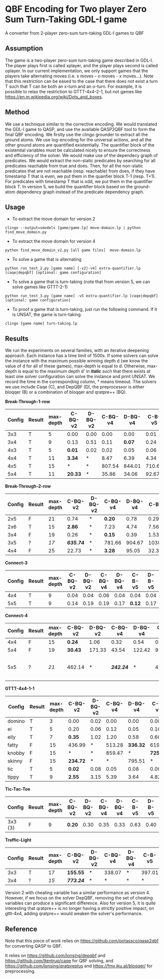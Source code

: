 # QBF Encoding for Two player Zero Sum Turn-Taking GDL-I game
A converter from 2-player zero-sum turn-taking GDL-I games to QBF

## Assumption

The game is a two-player zero-sum turn-taking game described in GDL-I. The player plays first is called xplayer, and
the player plays second is called oplayer. In our current implementation, we only support games that the players take
alternating moves (i.e. x moves - o moves - x moves...). Note that this restriction can be eased to the case that there does
not exist a turn T such that T can be both an x-turn and an o-turn. For example, it is possible to relax the restriction 
to GTTT-4x4-2-1, but not games like https://en.m.wikipedia.org/wiki/Dots_and_boxes.

## Method

We use a technique similar to the corrective encoding. We would translated the GDL-I game to QASP, and use the available QASP2QBF tool to form the final QBF encoding. We firstly use the clingo grounder to extract all the ground atoms. We use log-encoding for the universal actions, and all the other ground atoms are quantified existentially. The quantifier block of the existential variables must be calculated nicely to ensure the correctness and efficiency of the solver. We would make use of the dependecy graph of predicates. We would extract
the non-static predicates by searching for all predicates reachable from true and does. Then, for all the non-static predicates that are not reachable (resp. reachable) from does, if they have timestamp T that is even, we put them in the quanfier block T-1 (resp. T+1). For predicates with timestamp T that is odd, we put them in the quantifier block T. In version 5, we build the quantifier block based on the ground-atom dependency graph instead of the predicate dependency graph.

## Usage

* To extract the move domain for version 2

```
clingo --output=smodels [game/game.lp] move-domain.lp | python find_move_domain.py

```

* To extract the move domain for version 4

```
python find_move_domain_v2.py [all game files]  move-domain.lp 

```


* To solve a game that is alternating

```
python run_test_2.py [game name] [-v2|-v4] extra-quantifier.lp [caqe|depqbf] [optional: game configuration]

```

* To solve a game that is turn-taking (note that from version 5, we can solve games like GTTT-2-1)

```
python run_test_3.py [game name] -v5 extra-quantifier.lp [caqe|depqbf] [optional: game configuration]

```

* To proof a game that is turn-taking, just run the following command. If it is UNSAT, the game is turn-taking.

```
clingo [game name] turn-taking.lp

```

## Results

We run the experiments on several families, with an iterative deepening approach. Each instance has a time limit of 1500s. If some solvers can solve the instance with the maximum possible winning depth d (we know the value of d for all of these games), max-depth is equal to d. Otherwise, max-depth is equal to the maximum depth d' in ***italic*** such that there exists at least one solver configuration can solve the instance and print UNSAT. We record the time in the corresponding column, * means timeout. The solvers we use include Caqe (C), and DepQBF (D), the preprocessor is either bloqqer (B) or a combination of bloqqer and qratpre++ (BQ).

**Break-Through-1-row**

Config | Result | max-depth | C-BQ-v2  | D-BQ-v2 | C-BQ-v4 | D-BQ-v4 | C-B-v5 | D-B-v5
--- | --- | --- | --- | --- | --- | --- | --- | ---
3x3 | T | 5 | 0.00 | 0.00 | 0.00 | 0.00 | 0.01 | 0.02
3x4 | T | 9 | 0.13 | 0.51 | 0.11 | **0.07** | 0.24 | 0.32
4x3 | T | 5 | **0.01** | 0.02 | 0.02 | 0.05 | 0.06 | 0.16
4x4 | T | 11 | **3.34** | * | 8.47 | 6.39 | 4.34 | 8.37
4x5 | T | 15 | * | * | 807.54 | 844.01 | 710.62 | **592.81**
5x4 | T | 11 | **20.33** | * | 35.86 | 34.06 | 92.67 | 50.31

**Break-Through-2-row**

Config | Result | max-depth | C-BQ-v2  | D-BQ-v2 | C-BQ-v4 | D-BQ-v4 | C-B-v5 | D-B-v5
--- | --- | --- | --- | --- | --- | --- | --- | ---
2x5 | F | 21 | 0.74 | * | **0.20** | 0.78 | 0.29 | 1.98
2x6 | T | 15 | **2.86** | * | 7.23 | 4.74 | 7.56 | 8.59
3x4 | F | 19 | 0.26 | * | **0.15** | 0.39 | 1.53 | 0.71
3x5 | ? | *17* | ***635.74*** | * | 781.66 | 904.67 | 1038.38 | 836.66
4x4 | F | 25 | 22.73 | * | **3.28** | 95.05 | 32.35 | 56.19

**Connect-3**

Config | Result | max-depth | C-BQ-v2  | D-BQ-v2 | C-BQ-v4 | D-BQ-v4 | C-B-v5 | D-B-v5
--- | --- | --- | --- | --- | --- | --- | --- | ---
4x4 | T | 9 | 0.04 | 0.04 | 0.06 | 0.04 | 0.04 | 0.04
5x5 | T | 9 | 0.14 | 0.19 | 0.19 | 0.17 | **0.12** | 0.17


**Connect-4**

Config | Result | max-depth | C-BQ-v2  | D-BQ-v2 | C-BQ-v4 | D-BQ-v4 | C-B-v5 | D-B-v5
--- | --- | --- | --- | --- | --- | --- | --- | ---
4x4 | F | 15 | **0.24** | 1.06 | 0.32 | 0.54 | 0.47 | 1.10
5x4 | F | 19 | **30.43** | 171.33 | 43.54 | 122.42 | 93.67 | 177.24
5x5 | ? | *21* | 462.14 | * | ***242.24*** | * | 420.99 | 1252.73 (full problem is ~6h)

**GTTT-4x4-1-1**

Config | Result | max-depth | C-BQ-v2  | D-BQ-v2 | C-BQ-v4 | D-BQ-v4 | C-B-v5 | D-B-v5
--- | --- | --- | --- | --- | --- | --- | --- | ---
domino | T | 3 | 0.00 | 0.02 | 0.00 | 0.00 | 0.00 | 0.00
ei | T | 5 | 0.20 | 0.06 | 0.12 | 0.05 | 0.16 | **0.04**
elly | T | 7 | **0.35** | 1.02 | 1.20 | 0.58 | 0.66 | 1.06
fatty | F | 15 | 436.99 | * | 513.28 | **336.32** | 619.84 | 536.47
knobby | F | 15 | * | * | 859.47 | * | **725.89** | 1100.86
skinny | F | 15 | **234.72** | * | * | 795.51 | * | 1172.27
tic | T | 5 | **0.02** | 0.08 | 0.05 | 0.08 | 0.06 | 0.06
tippy | T | 9 | **2.55** | 3.15 | 5.39 | 3.64 | 4.82 | 7.69

**Tic-Tac-Toe**

Config | Result | max-depth | C-BQ-v2  | D-BQ-v2 | C-BQ-v4 | D-BQ-v4 | C-B-v5 | D-B-v5
--- | --- | --- | --- | --- | --- | --- | --- | ---
3x3 (3) | F | 9 | **0.20** | 0.30 | 0.35 | 0.33 | 0.63 | 0.40

**Traffic-Light**

Config | Result | max-depth | C-BQ-v2  | D-BQ-v2 | C-BQ-v4 | D-BQ-v4 | C-B-v5 | D-B-v5
--- | --- | --- | --- | --- | --- | --- | --- | ---
3x3 | T | 17 | **155.55** | * | 338.07 | * | 397.01 | 1123.12
3x4 | ? | *15* | ***773.24*** | * | * | * | * | * 


Version 2 with cheating variable has a similar performance as version 4. However, if we focus on the solver DepQBF, removing the
set of cheating variables can produce a significant difference. Also for version 5, it is quite interesting that qratpre++ is no
longer having a strictly positive impact, on gttt-4x4, adding qratpre++ would weaken the solver's performance.

## Reference

Note that this piece of work relies on https://github.com/potassco/qasp2qbf for converting QASP to QBF.

It relies on https://github.com/lonsing/depqbf and https://github.com/ltentrup/caqe for QBF solving, and 
https://github.com/lonsing/qratpreplus and https://fmv.jku.at/bloqqer/ for preprocessing.


